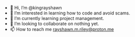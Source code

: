 - 👋 Hi, I’m @kingrayshawn
- 👀 I’m interested in learning how to code and avoid scams.
- 🌱 I’m currently learning project management.
- 💞️ I’m looking to collaborate on nothing yet.
- 📫 How to reach me rayshawn.m.riley@proton.me

<!---
kingrayshawn/kingrayshawn is a ✨ special ✨ repository because its `README.md` (this file) appears on your GitHub profile.
You can click the Preview link to take a look at your changes.
--->
